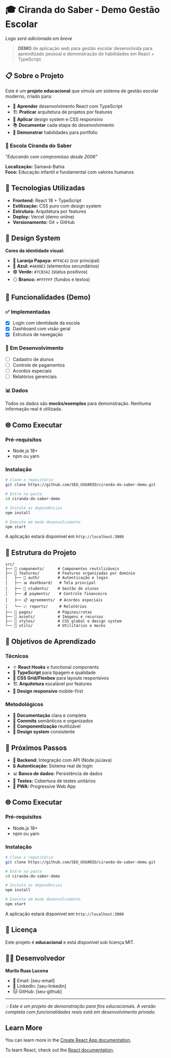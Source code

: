 # 🎓 Ciranda do Saber - Demo Gestão Escolar

<!-- ![Ciranda do Saber Logo](src/assets/logo-ciranda.png) -->
*Logo será adicionada em breve*

> **DEMO** de aplicação web para gestão escolar desenvolvida para aprendizado pessoal e demonstração de habilidades em React + TypeScript.

## 📋 Sobre o Projeto

Este é um **projeto educacional** que simula um sistema de gestão escolar moderno, criado para:

- 🎯 **Aprender** desenvolvimento React com TypeScript
- 🏗️ **Praticar** arquitetura de projetos por features
- 🎨 **Aplicar** design system e CSS responsivo
- 📚 **Documentar** cada etapa do desenvolvimento
- 💼 **Demonstrar** habilidades para portfolio

### 🏫 Escola Ciranda do Saber
*"Educando com compromisso desde 2006"*

**Localização:** Samavá-Bahia  
**Foco:** Educação infantil e fundamental com valores humanos

## 🚀 Tecnologias Utilizadas

- **Frontend:** React 18 + TypeScript
- **Estilização:** CSS puro com design system
- **Estrutura:** Arquitetura por features
- **Deploy:** Vercel (demo online)
- **Versionamento:** Git + GitHub

## 🎨 Design System

**Cores da identidade visual:**
- 🧡 **Laranja Papaya:** `#FF8C42` (cor principal)
- 🔵 **Azul:** `#4A90E2` (elementos secundários)
- 🟢 **Verde:** `#7CB342` (status positivos)
- ⚪ **Branco:** `#FFFFFF` (fundos e textos)

## 📱 Funcionalidades (Demo)

### ✅ Implementadas
- [x] Login com identidade da escola
- [x] Dashboard com visão geral
- [x] Estrutura de navegação

### 🚧 Em Desenvolvimento
- [ ] Cadastro de alunos
- [ ] Controle de pagamentos
- [ ] Acordos especiais
- [ ] Relatórios gerenciais

### 📊 Dados
Todos os dados são **mocks/exemplos** para demonstração. Nenhuma informação real é utilizada.

## 🌐 Como Executar

### Pré-requisitos
- Node.js 18+
- npm ou yarn

### Instalação
```bash
# Clone o repositório
git clone https://github.com/SEU_USUARIO/ciranda-do-saber-demo.git

# Entre na pasta
cd ciranda-do-saber-demo

# Instale as dependências
npm install

# Execute em modo desenvolvimento
npm start
```

A aplicação estará disponível em `http://localhost:3000`

## 📂 Estrutura do Projeto

```
src/
├── 📁 components/      # Componentes reutilizáveis
├── 📁 features/        # Features organizadas por domínio
│   ├── 🔐 auth/        # Autenticação e login
│   ├── 📊 dashboard/   # Tela principal
│   ├── 👥 students/    # Gestão de alunos
│   ├── 💰 payments/    # Controle financeiro
│   ├── 📋 agreements/  # Acordos especiais
│   └── 📈 reports/     # Relatórios
├── 📁 pages/           # Páginas/rotas
├── 📁 assets/          # Imagens e recursos
├── 📁 styles/          # CSS global e design system
└── 📁 utils/           # Utilitários e mocks
```

## 🎯 Objetivos de Aprendizado

### Técnicos
- ⚛️ **React Hooks** e functional components
- 🔷 **TypeScript** para tipagem e qualidade
- 🎨 **CSS Grid/Flexbox** para layouts responsivos
- 🏗️ **Arquitetura** escalável por features
- 📱 **Design responsivo** mobile-first

### Metodológicos
- 📝 **Documentação** clara e completa
- 🔄 **Commits** semânticos e organizados
- 🧪 **Componentização** reutilizável
- 📐 **Design system** consistente

## 🚀 Próximos Passos

- 🔗 **Backend:** Integração com API (Node.js/Java)
- 🔒 **Autenticação:** Sistema real de login
- 📊 **Banco de dados:** Persistência de dados
- 🧪 **Testes:** Cobertura de testes unitários
- 📱 **PWA:** Progressive Web App

## 🌐 Como Executar

### Pré-requisitos
- Node.js 18+
- npm ou yarn

### Instalação

```bash
# Clone o repositório
git clone https://github.com/SEU_USUARIO/ciranda-do-saber-demo.git

# Entre na pasta
cd ciranda-do-saber-demo

# Instale as dependências
npm install

# Execute em modo desenvolvimento
npm start
```

A aplicação estará disponível em `http://localhost:3000`

## 📄 Licença

Este projeto é **educacional** e está disponível sob licença MIT.

## 👨‍💻 Desenvolvedor

**Murilo Ruas Lucena**
- 📧 Email: [seu-email]
- 💼 LinkedIn: [seu-linkedin]
- 🐱 GitHub: [seu-github]

---

*💡 Este é um projeto de demonstração para fins educacionais. A versão completa com funcionalidades reais está em desenvolvimento privado.*

## Learn More

You can learn more in the [Create React App documentation](https://facebook.github.io/create-react-app/docs/getting-started).

To learn React, check out the [React documentation](https://reactjs.org/).
